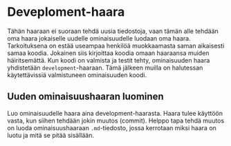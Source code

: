 # Deveploment-haara

Tähän haaraan ei suoraan tehdä uusia tiedostoja, vaan tämän alle tehdään oma haara jokaiselle uudelle ominaisuudelle luodaan
oma haara. Tarkoituksena on estää useampaa henkilöä muokkaamasta saman aikaisesti samaa koodia. Jokainen siis kirjoittaa
koodia omaan haaraansa muiden häiritsemättä. Kun koodi on valmista ja testit tehty, ominaisuuden haara yhdistetään
`development`-haaraan. Tämä jälkeen muilla on halutessan käytettävissiä valmistuneen ominaisuuden koodi.

## Uuden ominaisuushaaran luominen
Luo ominaisuudelle haara aina development-haarasta. Haara tulee käyttöön vasta, kun siihen tehdään jokin muutos
(commit). Helppo tapa tehdä muutos on luoda ominaisuushaaraan `.md`-tiedosto, jossa kerrotaan miksi haara on luotu ja mitä
se pitää sisällään.
